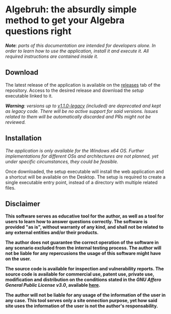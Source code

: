 # Algebruh: the absurdly simple method to get your Algebra questions right

_**Note**: parts of this documentation are intended for developers alone. In order to learn how to use the application, install it and execute it. All required instructions are contained inside it._

## Download

The latest release of the application is available on the [releases](https://github.com/erlete/algebruh/releases) tab of the repository. Access to the desired release and download the _setup_ executable linked to it.

_**Warning**: versions up to [v1.1.0-legacy](https://github.com/erlete/algebruh/releases/tag/v1.1.0-legacy) (included) are deprecated and kept as legacy code. There will be no active support for said versions. Issues related to them will be automatically discarded and PRs might not be reviewed._

## Installation

_The application is only available for the Windows x64 OS. Further implementations for different OSs and architectures are not planned, yet under specific circumstances, they could be feasible._

Once downloaded, the setup executable will install the web application and a shortcut will be available on the Desktop. The setup is required to create a single executable entry point, instead of a directory with multiple related files.

## Disclaimer

**This software serves as educative tool for the author, as well as a tool for users to learn how to answer questions correctly. The software is provided "as is", without warranty of any kind, and shall not be related to any external entities and/or their products.**

**The author does not guarantee the correct operation of the software in any scenario excluded from the internal testing process. The author will not be liable for any repercusions the usage of this software might have on the user.**

**The source code is available for inspection and vulnerability reports. The source code is available for commercial use, patent use, private use, modification and distribution on the conditions stated in the _GNU Affero General Public License v3.0_, available [here](LICENSE).**

**The author will not be liable for any usage of the information of the user in any case. This tool serves only a site onnection purpose, yet how said site uses the information of the user is not the author's responsability.**

